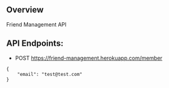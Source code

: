 ## Overview

Friend Management API

## API Endpoints:

- POST https://friend-management.herokuapp.com/member
```
{
	"email": "test@test.com"
}
```
